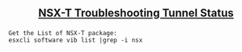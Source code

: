 ## <p align="center"><ins>NSX-T Troubleshooting Tunnel Status</ins></p>

```
Get the List of NSX-T package:
esxcli software vib list |grep -i nsx
```